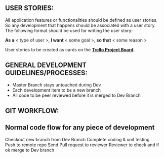 ## USER STORIES:
All application features or functionalities should be defined as user stories. So any development that happens should be associated with a user story. The following format should be used for writing the user story:

**As a** < type of user >, 
**I want** < some goal >,
**so that** < some reason >

User stories to be created as cards on the [**Trello Project Board**](https://trello.com/b/mfRS3FtK/chingu-voyage-3-toucans-26).


## GENERAL DEVELOPMENT GUIDELINES/PROCESSES:
* Master Branch stays untouched during Dev
* Each development item to be a new branch
* All code to be peer reviewed before it is merged to Dev Branch


## GIT WORKFLOW:
Normal code flow for any piece of development
----------------------------------------------
Checkout new branch from Dev Branch
Complete coding & unit testing
Push to remote repo
Send Pull request to reviewer
Reviewer to check and if ok merge to Dev branch